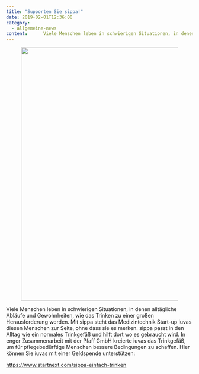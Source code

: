 ```yaml
---
title: "Supporten Sie sippa!"
date: 2019-02-01T12:36:00
category:
  - allgemeine-news
content:      Viele Menschen leben in schwierigen Situationen, in denen alltägliche Abläufe und Gewohnheiten, wie das Trinken zu einer großen Herausforderung werden. Mit sippa steht das Medizintechnik Start-up iuvas diesen Menschen zur Seite, ohne dass sie es merken. sippa passt in den Alltag wie ein normales Trinkgefäß und hilft dort wo es gebraucht wird. In enger Zusammenarbeit mit der Pfaff GmbH kreierte iuvas das Trinkgefäß, um für pflegebedürftige Menschen bessere Bedingungen zu schaffen. Hier können Sie iuvas mit einer Geldspende unterstützen:    https://www.startnext.com/sippa-einfach-trinken 
---
```


<figure class="wp-block-image size-large"><img loading="lazy" width="1024" height="683" src="/pfaff-gmbh_sippa-startnext-1024x683.jpg" alt="" class="wp-image-635" srcset="/pfaff-gmbh_sippa-startnext-1024x683.jpg 1024w, /pfaff-gmbh_sippa-startnext-300x200.jpg 300w, /pfaff-gmbh_sippa-startnext-768x512.jpg 768w, /pfaff-gmbh_sippa-startnext.jpg 1063w" sizes="(max-width: 1024px) 100vw, 1024px" /></figure>



<p>Viele Menschen leben in schwierigen Situationen, in denen alltägliche Abläufe und Gewohnheiten, wie das Trinken zu einer großen Herausforderung werden. Mit sippa steht das Medizintechnik Start-up iuvas diesen Menschen zur Seite, ohne dass sie es merken. sippa passt in den Alltag wie ein normales Trinkgefäß und hilft dort wo es gebraucht wird. In enger Zusammenarbeit mit der Pfaff GmbH kreierte iuvas das Trinkgefäß, um für pflegebedürftige Menschen bessere Bedingungen zu schaffen. Hier können Sie iuvas mit einer Geldspende unterstützen:</p>



<p><a href="https://www.startnext.com/sippa-einfach-trinken">https://www.startnext.com/sippa-einfach-trinken</a></p>
